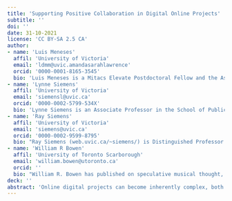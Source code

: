 ```yaml
---
title: 'Supporting Positive Collaboration in Digital Online Projects'
subtitle: ''
doi: ''
date: 31-10-2021
license: 'CC BY-SA 2.5 CA'
author: 
- name: 'Luis Meneses'
  affil: 'University of Victoria'
  email: 'ldmm@uvic.amandasarahlawrence'
  orcid: '0000-0001-8165-3545'
  bio: 'Luis Meneses is a Mitacs Elevate Postdoctoral Fellow and the Assistant Director (Technical Development) of the Electronic Textual Cultures Lab at the University of Victoria. He is a Fulbright scholar, and has served on the Board of the TEI Consortium and on the IEEE Technical Committee on Digital Libraries. His research interests include digital humanities, digital libraries, information retrieval and human-computer interaction. His current research focuses on the development of tools that facilitate open social scholarship.'
- name: 'Lynne Siemens'
  affil: 'University of Victoria'
  email: 'siemensl@uvic.ca'
  orcid: '0000-0002-5799-534X'
  bio: 'Lynne Siemens is an Associate Professor in the School of Public Administration at the University of Victoria.  Her research and teaching interests are in academic entrepreneurship, project management, and team development and collaboration.'
- name: 'Ray Siemens'
  affil: 'University of Victoria'
  email: 'siemens@uvic.ca'
  orcid: '0000-0002-9599-8795'
  bio: "Ray Siemens (web.uvic.ca/~siemens/) is Distinguished Professor in the Faculty of Humanities at the University of Victoria, Canada, in English and Computer Science, and past Canada Research Chair in Humanities Computing; in 2019, he was also Leverhulme Visiting Professor at U Loughborough and, 2019-22, Global Innovation Chair in Digital Humanities in the Centre for 21st Century Humanities at U Newcastle. He is founding editor of the electronic scholarly journal Early Modern Literary Studies, and his publications include, among others, Blackwell's Companion to Digital Humanities (2004, 2015 with Schreibman and Unsworth), Blackwell's Companion to Digital Literary Studies (2007, with Schreibman), A Social Edition of the Devonshire MS (2012, 2015; MRTS/Iter & Wikibooks, with Crompton et al.), Literary Studies in the Digital Age (2014; MLA, with Price), Doing Digital Humanities (2017; Routledge, with Crompton and Lane), and The Lyrics of the Henry VIII MS (2018; RETS). He directs the Implementing New Knowledge Environments project, the Digital Humanities Summer Institute, and the Electronic Textual Cultures Lab, recently serving as a member of governing council for the Social Science and Humanities Research Council of Canada, as Vice President / Director of the Canadian Federation of the Humanities and Social Sciences (for Research Dissemination), Chair of the MLA Committee on Scholarly Editions, and Chair of the international Alliance of Digital Humanities Organizations."
- name: 'William R Bowen'
  affil: 'University of Toronto Scarborough'
  email: 'william.bowen@utoronto.ca'
  orcid: ''
  bio: "William R. Bowen has published on speculative musical thought, Renaissance platonism, book history, and digital technologies. His contributions to digital humanities include being the founding director of Iter Inc., list owner and past editor of FICINO, and founding co-editor of New Technologies in Medieval and Renaissance Studies and the Early Modern Digital Review. He is currently editor of Renaissance and Reformation / Renaissance et Réforme and editor-in-chief of Iter Press. After serving as director of the Centre for Reformation and Renaissance Studies (Victoria University), chair of the Department of Humanities (University of Toronto Scarborough), and chair of the Department of Arts, Culture and Media (UTSC), he retired in 2019 and received the Canadian Society for Renaissance Studies Lifetime Achievement Award/Société canadienne d'études de la Renaissance Prix pour l’ensemble de la carrière."
deck: ''
abstract: 'Online digital projects can become inherently complex, both in their development and in their long-term maintenance, and as products of collaboration between a humanities researcher and developer. There are positive aspects of this collaboration which support the development of a successful project. However, structures and policies must be in place to achieve the project’s objectives. This article will consider these within the context of two specific projects through Iter Community. The supporting structures include the development of workplans and common interests between the researcher and developer, communication channels, and measurements of success.'
---
```



